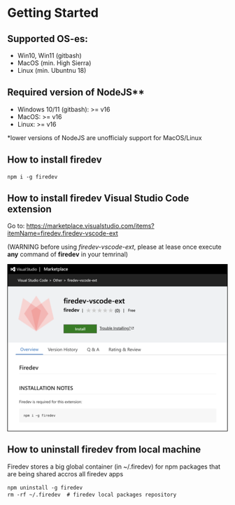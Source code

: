 # Getting Started

## Supported OS-es:
- Win10, Win11 (gitbash)
- MacOS (min. High Sierra)
- Linux (min. Ubuntnu 18)


## Required version of NodeJS** 
- Windows 10/11 (gitbash): >= v16 
- MacOS: >= v16
- Linux: >= v16

*lower versions of NodeJS are unofficialy 
support for MacOS/Linux


## How to install firedev
```
npm i -g firedev
```

## How to install firedev Visual Studio Code extension
Go to: https://marketplace.visualstudio.com/items?itemName=firedev.firedev-vscode-ext

(WARNING before using *firedev-vscode-ext*, please at lease once 
execute **any** command of **firedev** in your temrinal)

<p style="text-align: center;border: 1px solid black;"><img src="../__images/vscode-ext.png" ></p>

##  How to uninstall firedev from local machine
Firedev stores a big global container (in ~/.firedev) for npm packages that are being shared 
accros all firedev apps
```
npm uninstall -g firedev
rm -rf ~/.firedev  # firedev local packages repository
```
